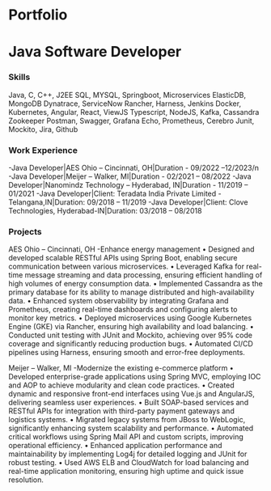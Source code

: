 # Portfolio

# Java Software Developer

### Skills
Java, C, C++, J2EE SQL, MYSQL, Springboot, Microservices ElasticDB, MongoDB Dynatrace, ServiceNow Rancher, Harness, Jenkins Docker, Kubernetes, Angular, React, ViewJS Typescript, NodeJS, Kafka, Cassandra Zookeeper Postman, Swagger, Grafana Echo, Prometheus, Cerebro Junit, Mockito, Jira, Github

### Work Experience
-Java Developer|AES Ohio – Cincinnati, OH|Duration - 09/2022 –12/2023/n
-Java Developer|Meijer – Walker, MI|Duration - 02/2021 – 08/2022
-Java Developer|Nanomindz  Technology – Hyderabad, IN|Duration - 11/2019 – 01/2021
-Java Developer|Client: Teradata India Private Limited - Telangana,IN|Duration: 09/2018 – 11/2019
-Java Developer|Client: Clove Technologies, Hyderabad-IN|Duration: 03/2018 – 08/2018

### Projects
AES Ohio – Cincinnati, OH
-Enhance energy management
•	Designed and developed scalable RESTful APIs using Spring Boot, enabling secure communication between various microservices.
•	Leveraged Kafka for real-time message streaming and data processing, ensuring efficient handling of high volumes of energy consumption data.
•	Implemented Cassandra as the primary database for its ability to manage distributed and high-availability data.
•	Enhanced system observability by integrating Grafana and Prometheus, creating real-time dashboards and configuring alerts to monitor key metrics.
•	Deployed microservices using Google Kubernetes Engine (GKE) via Rancher, ensuring high availability and load balancing.
•	Conducted unit testing with JUnit and Mockito, achieving over 95% code coverage and significantly reducing production bugs.
•	Automated CI/CD pipelines using Harness, ensuring smooth and error-free deployments.

Meijer – Walker, MI
-Modernize the existing e-commerce platform
•	Developed enterprise-grade applications using Spring MVC, employing IOC and AOP to achieve modularity and clean code practices.
•	Created dynamic and responsive front-end interfaces using Vue.js and AngularJS, delivering seamless user experiences.
•	Built SOAP-based services and RESTful APIs for integration with third-party payment gateways and logistics systems.
•	Migrated legacy systems from JBoss to WebLogic, significantly enhancing system scalability and performance.
•	Automated critical workflows using Spring Mail API and custom scripts, improving operational efficiency.
•	Enhanced application performance and maintainability by implementing Log4j for detailed logging and JUnit for robust testing.
•	Used AWS ELB and CloudWatch for load balancing and real-time application monitoring, ensuring high uptime and quick issue resolution.

